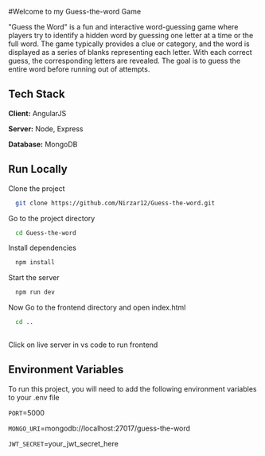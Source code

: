 
#Welcome to my Guess-the-word Game

"Guess the Word" is a fun and interactive word-guessing game where players try to identify a hidden word by guessing one letter at a time or the full word. The game typically provides a clue or category, and the word is displayed as a series of blanks representing each letter. With each correct guess, the corresponding letters are revealed. The goal is to guess the entire word before running out of attempts.


## Tech Stack

**Client:** AngularJS

**Server:** Node, Express

**Database:** MongoDB


## Run Locally

Clone the project

```bash
  git clone https://github.com/Nirzar12/Guess-the-word.git
```

Go to the project directory

```bash
  cd Guess-the-word 
```

Install dependencies

```bash
  npm install
```

Start the server

```bash
  npm run dev
```


Now Go to the frontend directory and open index.html

```bash
  cd .. 
  
```

Click on live server in vs code to run frontend

## Environment Variables

To run this project, you will need to add the following environment variables to your .env file

`PORT`=5000

`MONGO_URI`=mongodb://localhost:27017/guess-the-word

`JWT_SECRET`=your_jwt_secret_here


